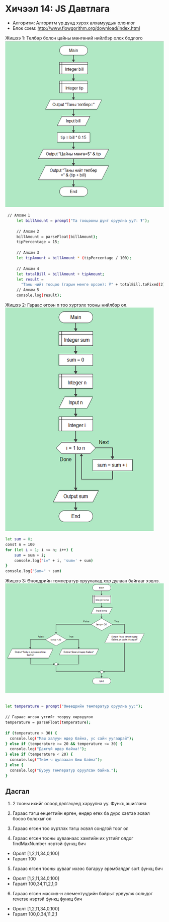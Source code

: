 # Хичээл 14: JS Давтлага

- Алгоритм: Алгоритм үр дүнд хүрэх алхамуудын олонлог
- Блок схем: http://www.flowgorithm.org/download/index.html

Жишээ 1: Төлбөр болон цайны мөнгөний нийлбэр олох бодлого
![Alt text](image-3.png)

```sh
 // Алхам 1
     let billAmount = prompt("Та тооцооны дүнг оруулна уу?: ₮");

     // Алхам 2
     billAmount = parseFloat(billAmount);
     tipPercentage = 15;

     // Алхам 3
     let tipAmount = billAmount * (tipPercentage / 100);

     // Алхам 4
     let totalBill = billAmount + tipAmount;
     let result =
       "Таны нийт тооцоо (гарын мөнгө орсон): ₮" + totalBill.toFixed(2);
     // Алхам 5
     console.log(result);

```

Жишээ 2: Гараас өгсөн n тоо хүртэлх тооны нийлбэр ол.
![Alt text](image-4.png)

```sh
let sum = 0;
const n = 100
for (let i = 1; i <= n; i++) {
    sum = sum + i;
    console.log("i=" + i, 'sum=' + sum)
}
console.log("Sum=" + sum)
```

Жишээ 3: Өнөөдрийн температур оруулахад хэр дулаан байгааг хэвлэ.
![Alt text](image-5.png)

```sh

let temperature = prompt("Өнөөдрийн температур оруулна уу:");

// Гараас өгсөн утгийг тооруу хөрвүүлэх
temperature = parseFloat(temperature);

if (temperature > 30) {
  console.log("Маш халуун өдөр байна, ус сайн уугаарай");
} else if (temperature >= 20 && temperature <= 30) {
  console.log("Дажгүй өдөр байна!");
} else if (temperature < 20) {
  console.log("Тийм ч дулаахан биш байна");
} else {
  console.log("Буруу температур оруулсан байна.");
}

```

## Дасгал

1. 2 тооны ихийг олоод дэлгэцэнд харуулна уу. Функц ашиглана
2. Гараас тэгш өнцөгтийн өргөн, өндөр өгөх ба дүрс хэвтээ эсвэл босоо болохыг ол
3. Гараас өгсөн тоо хүртлэх тэгш эсвэл сондгой тоог ол

4. Гараас өгсөн тооны цуваанаас хамгийн их утгийг олдог findMaxNumber нэртэй функц бич

- Оролт [1,2,11,34,0,100]
- Гаралт 100

5. Гараас өгсөн тооны цувааг ихээс багаруу эрэмбэлдэг sort функц бич

- Оролт [1,2,11,34,0,100]
- Гаралт 100,34,11,2,1,0

6. Гараас өгсөн массив-н элементүүдийн байрыг урвуулж сольдог reverse нэртэй функц функц бич

- Оролт [1,2,11,34,0,100]
- Гаралт 100,0,34,11,2,1
